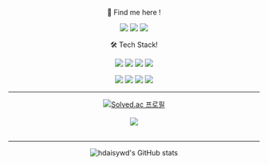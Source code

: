<div align="center"> 

🐯 Find me here !

<a href="https://www.dahhong.com" target="_blank"><img src="https://img.shields.io/badge/Blog-F08705?style=for-the-badge&logo=&logoColor="/></a>
<a href="https://www.instagram.com/dahhongee/" target="_blank"><img src="https://img.shields.io/badge/instagram-E4405F?style=for-the-badge&logo=f5f5dc&logoColor=E4405F"/></a>
[<img src="https://img.shields.io/badge/Gmail-EA4335?style=for-the-badge&logo=gmail&logoColor=white"/>](mailto:hdaisywd@gmail.com)


🛠️ Tech Stack!

<a href="" target="_blank"><img src="https://img.shields.io/badge/javascript-F7DF1E?style=for-the-badge&logo=javascript&logoColor=F05138"/></a>
<a href="" target="_blank"><img src="https://img.shields.io/badge/typescript-3178C6?style=for-the-badge&logo=typescript&logoColor=white"/></a>
<a href="" target="_blank"><img src="https://img.shields.io/badge/jQuery-0769AD?style=for-the-badge&logo=jQuery&logoColor=white"/></a>
<a href="" target="_blank"><img src="https://img.shields.io/badge/react-61DAFB?style=for-the-badge&logo=react&logoColor=F05138"/></a>

<a href="" target="_blank"><img src="https://img.shields.io/badge/Java-8C4FFF?style=for-the-badge&logo=&logoColor="/></a>
<a href="" target="_blank"><img src="https://img.shields.io/badge/MySQL-4479A1?style=for-the-badge&logo=MySQL&logoColor=black"/></a>
<a href="" target="_blank"><img src="https://img.shields.io/badge/dbeaver-382923?style=for-the-badge&logo=dbeaver&logoColor=2396F3"/></a>
<a href="" target="_blank"><img src="https://img.shields.io/badge/spring-6DB33F?style=for-the-badge&logo=spring&logoColor=white"/></a>  

--------------------------------------------------

[![Solved.ac 프로필](http://mazassumnida.wtf/api/v2/generate_badge?boj=dahhong)](https://solved.ac/dahhong)  
<br/>
<img src="http://mazandi.herokuapp.com/api?handle=dahhong&theme=warm"/>
<br/><br/>

--------------------------------------------------

![hdaisywd's GitHub stats](https://github-readme-stats.vercel.app/api?username=dahhong&PAT_1&show_icons=true&theme=radical)
<br/>
